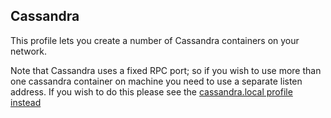 ## Cassandra

This profile lets you create a number of Cassandra containers on your network.

Note that Cassandra uses a fixed RPC port; so if you wish to use more than one cassandra container on machine you need to use a separate listen address. If you wish to do this please see the [cassandra.local profile instead](../cassandra.local.profile)

